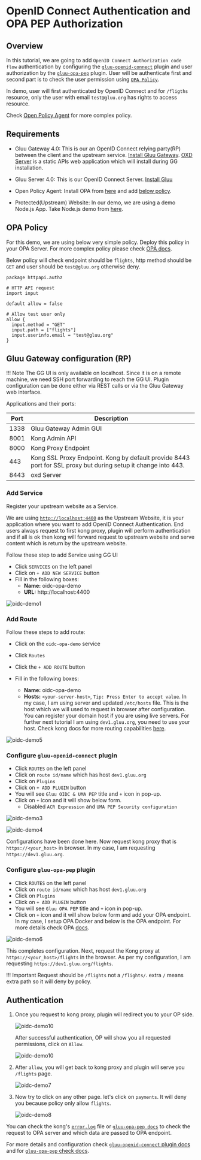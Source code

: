 # OpenID Connect Authentication and OPA PEP Authorization 

## Overview

In this tutorial, we are going to add `OpenID Connect Authorization code flow` authentication by configuring the [`gluu-openid-connect`](../../plugin/gluu-openid-connect-uma-pep/) plugin and user authorization by the [`gluu-opa-pep`](../../plugin/gluu-opa-pep/) plugin. User will be authenticate first and second part is to check the user permission using [`OPA Policy`](https://openpolicyagent.org). 

In demo, user will first authenticated by OpenID Connect and for `/fligths` resource, only the user with email `test@gluu.org` has rights to access resource. 

Check [Open Policy Agent](openpolicyagent.org) for more complex policy.

## Requirements

- Gluu Gateway 4.0: This is our an OpenID Connect relying party(RP) between the client and the upstream service. [Install Gluu Gateway](../installation.md). [OXD Server](https://gluu.org/docs/oxd/4.0/) is a static APIs web application which will install during GG installation.

- Gluu Server 4.0: This is our OpenID Connect Server. [Install Gluu](https://gluu.org/docs/ce/4.0/installation-guide/install-ubuntu/)

- Open Policy Agent: Install OPA from [here](openpolicyagent.org) and add [below policy](#opa-policy).

- Protected(Upstream) Website: In our demo, we are using a demo Node.js App. Take Node.js demo from [here](https://github.com/GluuFederation/gluu-gateway/tree/version_4.0/gg-demo/node-ejs). 

## OPA Policy

For this demo, we are using below very simple policy. Deploy this policy in your OPA Server. For more complex policy please check [OPA docs](openpolicyagent.org).

Below policy will check endpoint should be `flights`, http method should be `GET` and user should be `test@gluu.org` otherwise deny.
 
```
package httpapi.authz

# HTTP API request
import input

default allow = false

# Allow test user only
allow {
  input.method = "GET"
  input.path = ["flights"]
  input.userinfo.email = "test@gluu.org"
}
```

## Gluu Gateway configuration (RP)

!!! Note
    The GG UI is only available on localhost. Since it is on a remote machine, we need SSH port forwarding to reach the GG UI. Plugin configuration can be done either via REST calls or via the Gluu Gateway web interface.  

Applications and their ports:

| Port | Description |
|------|-------------|
|1338| Gluu Gateway Admin GUI|
|8001|Kong Admin API|
|8000|Kong Proxy Endpoint|
|443|Kong SSL Proxy Endpoint. Kong by default provide 8443 port for SSL proxy but during setup it change into 443.|
|8443|oxd Server| 

### Add Service

Register your upstream website as a Service.

We are using [`http://localhost:4400`](https://github.com/GluuFederation/gluu-gateway/tree/version_4.0/gg-demo/node-ejs) as the Upstream Website, it is your application where you want to add OpenID Connect Authentication. End users always request to first kong proxy, plugin will perform authentication and if all is ok then kong will forward request to upstream website and serve content which is return by the upstream website.

Follow these step to add Service using GG UI
 
- Click `SERVICES` on the left panel
- Click on `+ ADD NEW SERVICE` button
- Fill in the following boxes:
    - **Name:** oidc-opa-demo
    - **URL:** http://localhost:4400

![oidc-demo1](../img/opa-demo1.png)

### Add Route

Follow these steps to add route:

- Click on the `oidc-opa-demo` service

- Click `Routes`

- Click the `+ ADD ROUTE` button

- Fill in the following boxes:
     - **Name:** oidc-opa-demo
     - **Hosts:** `<your-server-host>`, `Tip: Press Enter to accept value`. In my case, I am using server and updated `/etc/hosts` file. This is the host which we will used to request in browser after configuration. You can register your domain host if you are using live servers. For further next tutorial I am using `dev1.gluu.org`, you need to use your host. Check kong docs for more routing capabilities [here](https://docs.konghq.com/0.14.x/proxy/#routes-and-matching-capabilities).
  
![oidc-demo5](../img/opa-demo5.png)

### Configure `gluu-openid-connect` plugin

- Click `ROUTES` on the left panel
- Click on `route id/name` which has host `dev1.gluu.org`
- Click on `Plugins`
- Click on `+ ADD PLUGIN` button
- You will see `Gluu OIDC & UMA PEP` title and `+` icon in pop-up.
- Click on `+` icon and it will show below form.
    - Disabled `ACR Expression` and `UMA PEP Security configuration`

![oidc-demo3](../img/opa-demo3.png)

![oidc-demo4](../img/opa-demo4.png)

Configurations have been done here. Now request kong proxy that is `https://<your_host>` in browser. In my case, I am requesting `https://dev1.gluu.org`.

### Configure `gluu-opa-pep` plugin

- Click `ROUTES` on the left panel
- Click on `route id/name` which has host `dev1.gluu.org`
- Click on `Plugins`
- Click on `+ ADD PLUGIN` button
- You will see `Gluu OPA PEP` title and `+` icon in pop-up.
- Click on `+` icon and it will show below form and add your OPA endpoint. In my case, I setup OPA Docker and below is the OPA endpoint. For more details check OPA [docs](https://openpolicyagent.org).

![oidc-demo6](../img/opa-demo6.png)

This completes configuration. Next, request the Kong proxy at `https://<your_host>/flights` in the browser. As per my configuration, I am requesting `https://dev1.gluu.org/flights`.

!!! Important
    Request should be `/flights` not a `/flights/`. extra `/` means extra path so it will deny by policy.

## Authentication

1. Once you request to kong proxy, plugin will redirect you to your OP side.

     ![oidc-demo10](../img/oidc-demo10.png)
     
     After successful authentication, OP will show you all requested permissions, click on `Allow`.
     
     ![oidc-demo10](../img/oidc-demo11.png)

2. After `allow`, you will get back to kong proxy and plugin will serve you `/flights` page.

     ![oidc-demo7](../img/opa-demo7.png)
     
3. Now try to click on any other page. let's click on `payments`. It will deny you because policy only allow `flights`.

     ![oidc-demo8](../img/opa-demo8.png)

You can check the kong's [`error.log`](../../logs) file or [`gluu-opa-pep docs`](../../plugin/gluu-opa-pep) to check the request to OPA server and which data are passed to OPA endpoint.  

For more details and configuration check [`gluu-openid-connect` plugin docs](../../plugin/gluu-openid-connect-uma-pep/) and for [`gluu-opa-pep` check docs](../../plugin/gluu-opa-pep/).
